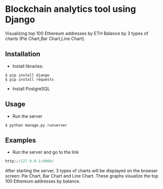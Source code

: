 # Blockchain analytics tool using Django
Visualizing top 100 Ethereum addresses by ETH Balance by 3 types of charts (Pie Chart,Bar Chart,Line Chart).

## Installation

- Install libraries:

```shell
$ pip install django
$ pip install requests 
```
- Install PostgreSQL

## Usage
- Run the server

```shell
$ python manage.py runserver  
```
## Examples

- Run the server and go to the link

```python
http://127.0.0.1:8000/
```

After starting the server, 3 types of charts will be displayed on the browser screen: Pie Chart, Bar Chart and Line Chart. These graphs visualize the top 100 Ethereum addresses by balance.
